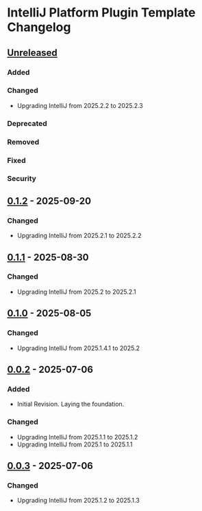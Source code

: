 <!-- Keep a Changelog guide -> https://keepachangelog.com -->

# IntelliJ Platform Plugin Template Changelog

## [Unreleased]

### Added

### Changed
- Upgrading IntelliJ from 2025.2.2 to 2025.2.3

### Deprecated

### Removed

### Fixed

### Security

## [0.1.2] - 2025-09-20

### Changed

- Upgrading IntelliJ from 2025.2.1 to 2025.2.2

## [0.1.1] - 2025-08-30

### Changed

- Upgrading IntelliJ from 2025.2 to 2025.2.1

## [0.1.0] - 2025-08-05

### Changed

- Upgrading IntelliJ from 2025.1.4.1 to 2025.2

## [0.0.2] - 2025-07-06

### Added

- Initial Revision. Laying the foundation.

### Changed

- Upgrading IntelliJ from 2025.1.1 to 2025.1.2
- Upgrading IntelliJ from 2025.1 to 2025.1.1

## [0.0.3] - 2025-07-06

### Changed

- Upgrading IntelliJ from 2025.1.2 to 2025.1.3

[Unreleased]: https://github.com/ChrisCarini/rust-analyzer-lsp-intellij-plugin/compare/v0.1.2...HEAD
[0.1.2]: https://github.com/ChrisCarini/rust-analyzer-lsp-intellij-plugin/compare/v0.1.1...v0.1.2
[0.1.1]: https://github.com/ChrisCarini/rust-analyzer-lsp-intellij-plugin/compare/v0.1.0...v0.1.1
[0.1.0]: https://github.com/ChrisCarini/rust-analyzer-lsp-intellij-plugin/compare/v0.0.2...v0.1.0
[0.0.3]: https://github.com/ChrisCarini/rust-analyzer-lsp-intellij-plugin/commits/v0.0.3
[0.0.2]: https://github.com/ChrisCarini/rust-analyzer-lsp-intellij-plugin/compare/v0.0.3...v0.0.2
